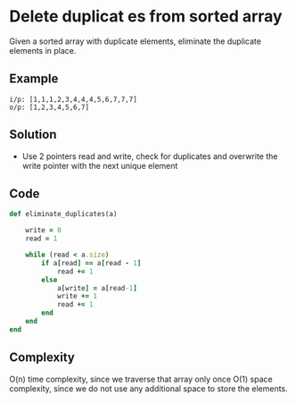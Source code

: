 # Delete duplicat   es from sorted array
Given a sorted array with duplicate elements, eliminate the duplicate elements in place.

## Example
```
i/p: [1,1,1,2,3,4,4,4,5,6,7,7,7]
o/p: [1,2,3,4,5,6,7]
```

## Solution
- Use 2 pointers read and write, check for duplicates and overwrite the write pointer with the next unique element

## Code
```ruby
def eliminate_duplicates(a)

    write = 0
    read = 1

    while (read < a.size)
        if a[read] == a[read - 1]
            read += 1
        else
            a[write] = a[read-1]
            write += 1
            read += 1
        end
    end
end
```

## Complexity
O(n) time complexity, since we traverse that array only once
O(1) space complexity, since we do not use any additional space to store the elements.
